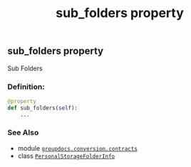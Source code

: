 ﻿---
title: sub_folders property
second_title: GroupDocs.Conversion for Python via .NET API References
description: 
type: docs
weight: 70
url: /python-net/groupdocs.conversion.contracts/personalstoragefolderinfo/sub_folders/
is_root: false
---

## sub_folders property


Sub Folders
### Definition:
```python
@property
def sub_folders(self):
    ...
```

### See Also
* module [`groupdocs.conversion.contracts`](../../)
* class [`PersonalStorageFolderInfo`](/conversion/python-net/groupdocs.conversion.contracts/personalstoragefolderinfo)
